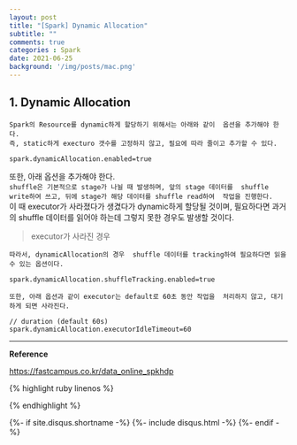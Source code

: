 ```yaml
---
layout: post
title: "[Spark] Dynamic Allocation"
subtitle: ""    
comments: true
categories : Spark
date: 2021-06-25
background: '/img/posts/mac.png'
---
```


## 1. Dynamic Allocation   

`Spark의 Resource를 dynamic하게 할당하기 위해서는 아래와 같이 
옵션을 추가해야 한다.`      
`즉, static하게 execturo 갯수를 고정하지 않고, 필요에 따라 줄이고 추가할 수 있다.`   

```
spark.dynamicAllocation.enabled=true
```

또한, 아래 옵션을 추가해야 한다.   
`shuffle은 기본적으로 stage가 나뉠 때 발생하며, 앞의 stage 데이터를 
shuffle write하여 쓰고, 뒤에 stage가 해당 데이터를 shuffle read하여 
작업을 진행한다.`   
이 때 executor가 사라졌다가 생겼다가 dynamic하게 할당될 것이며, 
필요하다면 과거의 shuffle 데이터를 읽어야 하는데 
그렇지 못한 경우도 발생할 것이다.   

> executor가 사라진 경우   

`따라서, dynamicAllocation의 경우 
shuffle 데이터를 tracking하여 필요하다면 읽을 수 있는 옵션이다.`   

```
spark.dynamicAllocation.shuffleTracking.enabled=true
```

`또한, 아래 옵션과 같이 executor는 default로 60초 동안 작업을 
처리하지 않고, 대기하게 되면 사라진다.`      

```
// duration (default 60s)
spark.dynamicAllocation.executorIdleTimeout=60
```


- - - 

**Reference**    

<https://fastcampus.co.kr/data_online_spkhdp>     

{% highlight ruby linenos %}

{% endhighlight %}


{%- if site.disqus.shortname -%}
    {%- include disqus.html -%}
{%- endif -%}

